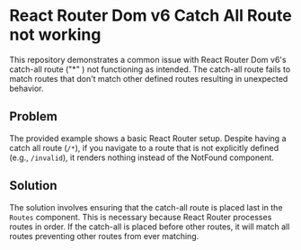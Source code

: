 # React Router Dom v6 Catch All Route not working
This repository demonstrates a common issue with React Router Dom v6's catch-all route ("*" ) not functioning as intended.  The catch-all route fails to match routes that don't match other defined routes resulting in unexpected behavior.

## Problem
The provided example shows a basic React Router setup.  Despite having a catch all route (`/*`), if you navigate to a route that is not explicitly defined (e.g., `/invalid`), it renders nothing instead of the NotFound component.

## Solution
The solution involves ensuring that the catch-all route is placed last in the `Routes` component. This is necessary because React Router processes routes in order. If the catch-all is placed before other routes, it will match all routes preventing other routes from ever matching.
